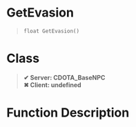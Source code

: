 # GetEvasion
> `float GetEvasion()`
# Class
> __✔ Server: CDOTA_BaseNPC__  
> __✖ Client: undefined__  
# Function Description

